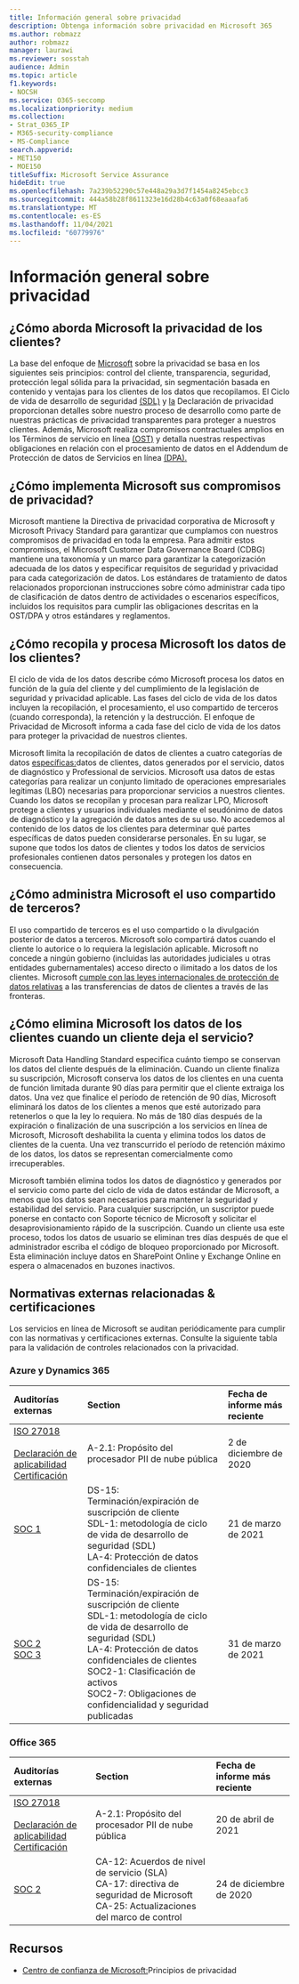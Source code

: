 ```yaml
---
title: Información general sobre privacidad
description: Obtenga información sobre privacidad en Microsoft 365
ms.author: robmazz
author: robmazz
manager: laurawi
ms.reviewer: sosstah
audience: Admin
ms.topic: article
f1.keywords:
- NOCSH
ms.service: O365-seccomp
ms.localizationpriority: medium
ms.collection:
- Strat_O365_IP
- M365-security-compliance
- MS-Compliance
search.appverid:
- MET150
- MOE150
titleSuffix: Microsoft Service Assurance
hideEdit: true
ms.openlocfilehash: 7a239b52290c57e448a29a3d7f1454a8245ebcc3
ms.sourcegitcommit: 444a58b28f8611323e16d28b4c63a0f68eaaafa6
ms.translationtype: MT
ms.contentlocale: es-ES
ms.lasthandoff: 11/04/2021
ms.locfileid: "60779976"
---
```

# <a name="privacy-overview"></a>Información general sobre privacidad

## <a name="how-does-microsoft-approach-privacy-for-customers"></a>¿Cómo aborda Microsoft la privacidad de los clientes?

La base del enfoque de [Microsoft](https://privacy.microsoft.com/#whatinformationwecollectmodule) sobre la privacidad se basa en los siguientes seis principios: control del cliente, transparencia, seguridad, protección legal sólida para la privacidad, sin segmentación basada en contenido y ventajas para los clientes de los datos que recopilamos. El Ciclo de vida de desarrollo de seguridad [(SDL)](https://www.microsoft.com/securityengineering/sdl/) y [la](https://privacy.microsoft.com/privacystatement) Declaración de privacidad proporcionan detalles sobre nuestro proceso de desarrollo como parte de nuestras prácticas de privacidad transparentes para proteger a nuestros clientes. Además, Microsoft realiza compromisos contractuales amplios en los Términos de servicio en línea [(OST)](https://www.microsoft.com/licensing/product-licensing/products) y detalla nuestras respectivas obligaciones en relación con el procesamiento de datos en el Addendum de Protección de datos de Servicios en línea [(DPA).](https://www.microsoftvolumelicensing.com/DocumentSearch.aspx?Mode=3&DocumentTypeId=67)

## <a name="how-does-microsoft-implement-its-privacy-commitments"></a>¿Cómo implementa Microsoft sus compromisos de privacidad?

Microsoft mantiene la Directiva de privacidad corporativa de Microsoft y Microsoft Privacy Standard para garantizar que cumplamos con nuestros compromisos de privacidad en toda la empresa. Para admitir estos compromisos, el Microsoft Customer Data Governance Board (CDBG) mantiene una taxonomía y un marco para garantizar la categorización adecuada de los datos y especificar requisitos de seguridad y privacidad para cada categorización de datos. Los estándares de tratamiento de datos relacionados proporcionan instrucciones sobre cómo administrar cada tipo de clasificación de datos dentro de actividades o escenarios específicos, incluidos los requisitos para cumplir las obligaciones descritas en la OST/DPA y otros estándares y reglamentos.

## <a name="how-does-microsoft-collect-and-process-customer-data"></a>¿Cómo recopila y procesa Microsoft los datos de los clientes?

El ciclo de vida de los datos describe cómo Microsoft procesa los datos en función de la guía del cliente y del cumplimiento de la legislación de seguridad y privacidad aplicable. Las fases del ciclo de vida de los datos incluyen la recopilación, el procesamiento, el uso compartido de terceros (cuando corresponda), la retención y la destrucción. El enfoque de Privacidad de Microsoft informa a cada fase del ciclo de vida de los datos para proteger la privacidad de nuestros clientes.

Microsoft limita la recopilación de datos de clientes a cuatro categorías de datos [específicas:](https://www.microsoft.com/trust-center/privacy/customer-data-definitions?rtc=1)datos de clientes, datos generados por el servicio, datos de diagnóstico y Professional de servicios. Microsoft usa datos de estas categorías para realizar un conjunto limitado de operaciones empresariales legítimas (LBO) necesarias para proporcionar servicios a nuestros clientes. Cuando los datos se recopilan y procesan para realizar LPO, Microsoft protege a clientes y usuarios individuales mediante el seudónimo de datos de diagnóstico y la agregación de datos antes de su uso. No accedemos al contenido de los datos de los clientes para determinar qué partes específicas de datos pueden considerarse personales. En su lugar, se supone que todos los datos de clientes y todos los datos de servicios profesionales contienen datos personales y protegen los datos en consecuencia.

## <a name="how-does-microsoft-handle-third-party-sharing"></a>¿Cómo administra Microsoft el uso compartido de terceros?

El uso compartido de terceros es el uso compartido o la divulgación posterior de datos a terceros. Microsoft solo compartirá datos cuando el cliente lo autorice o lo requiera la legislación aplicable. Microsoft no concede a ningún gobierno (incluidas las autoridades judiciales u otras entidades gubernamentales) acceso directo o ilimitado a los datos de los clientes. Microsoft [cumple con las leyes internacionales de protección de datos relativas](https://www.microsoft.com/trust-center/privacy/data-location) a las transferencias de datos de clientes a través de las fronteras.

## <a name="how-does-microsoft-delete-customer-data-when-a-customer-leaves-the-service"></a>¿Cómo elimina Microsoft los datos de los clientes cuando un cliente deja el servicio?

Microsoft Data Handling Standard especifica cuánto tiempo se conservan los datos del cliente después de la eliminación. Cuando un cliente finaliza su suscripción, Microsoft conserva los datos de los clientes en una cuenta de función limitada durante 90 días para permitir que el cliente extraiga los datos. Una vez que finalice el período de retención de 90 días, Microsoft eliminará los datos de los clientes a menos que esté autorizado para retenerlos o que la ley lo requiera. No más de 180 días después de la expiración o finalización de una suscripción a los servicios en línea de Microsoft, Microsoft deshabilita la cuenta y elimina todos los datos de clientes de la cuenta. Una vez transcurrido el período de retención máximo de los datos, los datos se representan comercialmente como irrecuperables.

Microsoft también elimina todos los datos de diagnóstico y generados por el servicio como parte del ciclo de vida de datos estándar de Microsoft, a menos que los datos sean necesarios para mantener la seguridad y estabilidad del servicio. Para cualquier suscripción, un suscriptor puede ponerse en contacto con Soporte técnico de Microsoft y solicitar el desaprovisionamiento rápido de la suscripción. Cuando un cliente usa este proceso, todos los datos de usuario se eliminan tres días después de que el administrador escriba el código de bloqueo proporcionado por Microsoft. Esta eliminación incluye datos en SharePoint Online y Exchange Online en espera o almacenados en buzones inactivos.

## <a name="related-external-regulations--certifications"></a>Normativas externas relacionadas & certificaciones

Los servicios en línea de Microsoft se auditan periódicamente para cumplir con las normativas y certificaciones externas. Consulte la siguiente tabla para la validación de controles relacionados con la privacidad.

### <a name="azure-and-dynamics-365"></a>Azure y Dynamics 365

| **Auditorías externas** | **Section** | **Fecha de informe más reciente** |
|:--------------------|:------------|:-----------------------|  
| [ISO 27018](https://servicetrust.microsoft.com/ViewPage/MSComplianceGuideV3?command=Download&downloadType=Document&downloadId=e9116047-f327-430c-a83f-166b7e561ad6&tab=7027ead0-3d6b-11e9-b9e1-290b1eb4cdeb&docTab=7027ead0-3d6b-11e9-b9e1-290b1eb4cdeb_ISO_Reports) <br><br> [Declaración de aplicabilidad](https://servicetrust.microsoft.com/ViewPage/MSComplianceGuideV3?command=Download&downloadType=Document&downloadId=00af6c3e-7f3e-4e0d-8b0e-79f45ef2cef1&tab=7027ead0-3d6b-11e9-b9e1-290b1eb4cdeb&docTab=7027ead0-3d6b-11e9-b9e1-290b1eb4cdeb_ISO_Reports) <br> [Certificación](https://servicetrust.microsoft.com/ViewPage/MSComplianceGuideV3?command=Download&downloadType=Document&downloadId=56904fc3-0942-4ff5-9eef-7cabc751a25c&tab=7027ead0-3d6b-11e9-b9e1-290b1eb4cdeb&docTab=7027ead0-3d6b-11e9-b9e1-290b1eb4cdeb_ISO_Reports) | A-2.1: Propósito del procesador PII de nube pública | 2 de diciembre de 2020 |
| [SOC 1](https://servicetrust.microsoft.com/ViewPage/MSComplianceGuideV3?command=Download&downloadType=Document&downloadId=b8721ebd-af20-42fe-b22f-8332b0a19517&tab=7027ead0-3d6b-11e9-b9e1-290b1eb4cdeb&docTab=7027ead0-3d6b-11e9-b9e1-290b1eb4cdeb_SOC_%2F_SSAE_16_Reports) | DS-15: Terminación/expiración de suscripción de cliente <br> SDL-1: metodología de ciclo de vida de desarrollo de seguridad (SDL) <br> LA-4: Protección de datos confidenciales de clientes | 21 de marzo de 2021 |
| [SOC 2](https://servicetrust.microsoft.com/ViewPage/MSComplianceGuideV3?command=Download&downloadType=Document&downloadId=234a0f57-83c1-4afc-a586-a0e7a59592f7&tab=7027ead0-3d6b-11e9-b9e1-290b1eb4cdeb&docTab=7027ead0-3d6b-11e9-b9e1-290b1eb4cdeb_SOC_%2F_SSAE_16_Reports) <br> [SOC 3](https://servicetrust.microsoft.com/ViewPage/MSComplianceGuideV3?command=Download&downloadType=Document&downloadId=75c8cbf6-e456-473c-a05e-34fea888ec2a&tab=7027ead0-3d6b-11e9-b9e1-290b1eb4cdeb&docTab=7027ead0-3d6b-11e9-b9e1-290b1eb4cdeb_SOC_%2F_SSAE_16_Reports) | DS-15: Terminación/expiración de suscripción de cliente <br> SDL-1: metodología de ciclo de vida de desarrollo de seguridad (SDL) <br> LA-4: Protección de datos confidenciales de clientes <br> SOC2-1: Clasificación de activos <br> SOC2-7: Obligaciones de confidencialidad y seguridad publicadas | 31 de marzo de 2021 |

### <a name="office-365"></a>Office 365

| **Auditorías externas** | **Section** | **Fecha de informe más reciente** |
|:--------------------|:------------|:-----------------------|  
| [ISO 27018](https://servicetrust.microsoft.com/ViewPage/MSComplianceGuideV3?command=Download&downloadType=Document&downloadId=08ce227f-d1d9-4c4c-b255-4f2e4ec8f941&tab=7027ead0-3d6b-11e9-b9e1-290b1eb4cdeb&docTab=7027ead0-3d6b-11e9-b9e1-290b1eb4cdeb_ISO_Reports) <br><br> [Declaración de aplicabilidad](https://servicetrust.microsoft.com/ViewPage/MSComplianceGuideV3?command=Download&downloadType=Document&downloadId=c0df4ce8-c77e-4183-84eb-c8688470d8b1&tab=7027ead0-3d6b-11e9-b9e1-290b1eb4cdeb&docTab=7027ead0-3d6b-11e9-b9e1-290b1eb4cdeb_ISO_Reports) <br> [Certificación](https://servicetrust.microsoft.com/ViewPage/MSComplianceGuideV3?command=Download&downloadType=Document&downloadId=43e89534-f48d-42ea-a7a7-3523ff516036&tab=7027ead0-3d6b-11e9-b9e1-290b1eb4cdeb&docTab=7027ead0-3d6b-11e9-b9e1-290b1eb4cdeb_ISO_Reports) | A-2.1: Propósito del procesador PII de nube pública | 20 de abril de 2021 |
| [SOC 2](https://servicetrust.microsoft.com/ViewPage/MSComplianceGuideV3?command=Download&downloadType=Document&downloadId=a73c1738-7892-42b7-acd3-87b6371c53f6&tab=7027ead0-3d6b-11e9-b9e1-290b1eb4cdeb&docTab=7027ead0-3d6b-11e9-b9e1-290b1eb4cdeb_SOC_%2F_SSAE_16_Reports) | CA-12: Acuerdos de nivel de servicio (SLA) <br> CA-17: directiva de seguridad de Microsoft <br> CA-25: Actualizaciones del marco de control | 24 de diciembre de 2020 |

## <a name="resources"></a>Recursos

- [Centro de confianza de Microsoft:](https://www.microsoft.com/trust-center/privacy)Principios de privacidad
